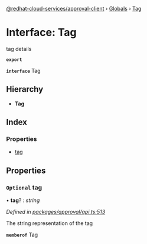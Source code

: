 [@redhat-cloud-services/approval-client](../README.md) › [Globals](../globals.md) › [Tag](tag.md)

# Interface: Tag

tag details

**`export`** 

**`interface`** Tag

## Hierarchy

* **Tag**

## Index

### Properties

* [tag](tag.md#optional-tag)

## Properties

### `Optional` tag

• **tag**? : *string*

*Defined in [packages/approval/api.ts:513](https://github.com/RedHatInsights/javascript-clients/blob/master/packages/approval/api.ts#L513)*

The string representation of the tag

**`memberof`** Tag
